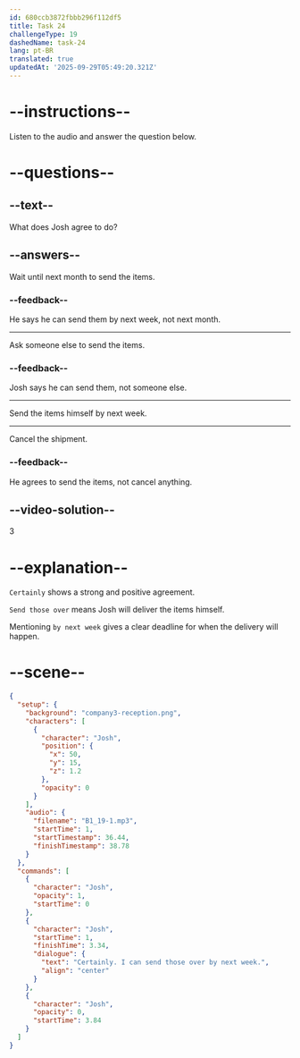 ```yaml
---
id: 680ccb3872fbbb296f112df5
title: Task 24
challengeType: 19
dashedName: task-24
lang: pt-BR
translated: true
updatedAt: '2025-09-29T05:49:20.321Z'
---
```


<!-- (Audio) Josh: Certainly, I can send those over by next week. -->

# --instructions--

Listen to the audio and answer the question below.

# --questions--

## --text--

What does Josh agree to do?

## --answers--

Wait until next month to send the items.

### --feedback--

He says he can send them by next week, not next month.

---

Ask someone else to send the items.

### --feedback--

Josh says he can send them, not someone else.

---

Send the items himself by next week.

---

Cancel the shipment.

### --feedback--

He agrees to send the items, not cancel anything.

## --video-solution--

3

# --explanation--

`Certainly` shows a strong and positive agreement.

`Send those over` means Josh will deliver the items himself.

Mentioning `by next week` gives a clear deadline for when the delivery will happen.

# --scene--

```json
{
  "setup": {
    "background": "company3-reception.png",
    "characters": [
      {
        "character": "Josh",
        "position": {
          "x": 50,
          "y": 15,
          "z": 1.2
        },
        "opacity": 0
      }
    ],
    "audio": {
      "filename": "B1_19-1.mp3",
      "startTime": 1,
      "startTimestamp": 36.44,
      "finishTimestamp": 38.78
    }
  },
  "commands": [
    {
      "character": "Josh",
      "opacity": 1,
      "startTime": 0
    },
    {
      "character": "Josh",
      "startTime": 1,
      "finishTime": 3.34,
      "dialogue": {
        "text": "Certainly. I can send those over by next week.",
        "align": "center"
      }
    },
    {
      "character": "Josh",
      "opacity": 0,
      "startTime": 3.84
    }
  ]
}
```
